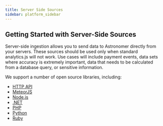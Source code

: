 ```yaml
---
title: Server Side Sources
sidebar: platform_sidebar
---
```


## Getting Started with Server-Side Sources

Server-side ingestion allows you to send data to Astronomer directly from your servers. These sources should be used only when standard analytics.js will not work. Use cases will include payment events, data sets where accuracy is extremely important, data that needs to be calculated from a database query, or sensitive information.

We support a number of open source libraries, including:

* [HTTP API](../httpapi.md)
* [MeteorJS](../meteorjs.md)
* [Node.js](../nodejs.md)
* [.NET](../net.md)
* [PHP](../php.md)
* [Python](../python.md)
* [Ruby](../ruby.md)
